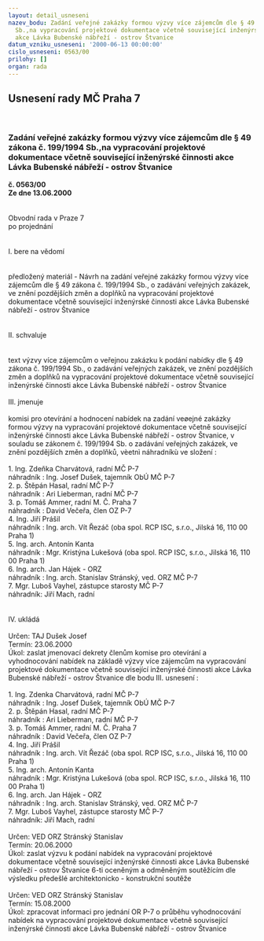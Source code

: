```yaml
---
layout: detail_usneseni
nazev_bodu: Zadání veřejné zakázky formou výzvy více zájemcům dle § 49 zákona č. 199/1994
  Sb.,na vypracování projektové dokumentace včetně související inženýrské činnosti
  akce Lávka Bubenské nábřeží - ostrov Štvanice
datum_vzniku_usneseni: '2000-06-13 00:00:00'
cislo_usneseni: 0563/00
prilohy: []
organ: rada
---
```

<div id="ucUsn_pList" class="usn">
	<span><h2>Usnesení rady MČ Praha 7 </h2>
<br></span><div class="standBody">
<span><h3>Zadání veřejné zakázky formou výzvy více zájemcům dle § 49 zákona č. 199/1994 Sb.,na vypracování projektové dokumentace včetně související inženýrské činnosti akce Lávka Bubenské nábřeží - ostrov Štvanice</h3></span><div class="center">
		<strong>č. 0563/00</strong><br>
	</div>
<div class="center">
		<strong>Ze dne 13.06.2000</strong><br><br>
	</div>     <br>Obvodní rada v Praze 7<br>po projednání<br><br><br>I.	bere na vědomí<br><br> <br>předložený materiál - Návrh na zadání veřejné zakázky formou výzvy více zájemcům dle § 49 zákona č. 199/1994 Sb., o zadávání veřejných zakázek, ve znění pozdějších změn a doplňků na vypracování projektové dokumentace včetně související inženýrské činnosti akce Lávka Bubenské nábřeží - ostrov Štvanice<br><br><br>II.	 schvaluje <br><br><br>text výzvy více zájemcům o veřejnou zakázku k podání nabídky dle § 49 zákona č. 199/1994 Sb., o zadávání veřejných zakázek, ve znění pozdějších změn a doplňků na vypracování projektové dokumentace včetně související inženýrské činnosti akce Lávka Bubenské nábřeží - ostrov Štvanice <br><br>III.	 jmenuje<br><br>komisi pro otevírání a hodnocení nabídek na zadání veøejné zakázky formou výzvy na vypracování projektové dokumentace včetně související inženýrské činnosti akce Lávka Bubenské nábřeží - ostrov Štvanice, v souladu se zákonem č. 199/1994 Sb. o zadávání veřejných zakázek, ve znění pozdějších změn a doplňků, vèetnì náhradníkù ve složení :<br><br>1. Ing. Zdeňka Charvátová, radní MČ P-7<br>    náhradník : Ing. Josef Dušek, tajemník ObÚ MČ P-7<br>2. p. Štěpán Hasal, radní MČ P-7<br>    náhradník : Ari Lieberman, radní MČ P-7 <br>3. p. Tomáš Ammer, radní M. Č. Praha 7<br>    náhradník : David Večeřa, člen OZ P-7<br>4. Ing. Jiří Prášil<br>    náhradník : Ing. arch. Vít Řezáč (oba spol. RCP ISC, s.r.o., Jilská 16, 110 00 Praha 1)<br>5. Ing. arch. Antonín Kanta<br>    náhradník : Mgr. Kristýna Lukešová  (oba spol. RCP ISC, s.r.o., Jilská 16, 110 00 Praha 1)<br>6. Ing. arch. Jan Hájek - ORZ<br>    náhradník : Ing. arch. Stanislav Stránský, ved. ORZ MČ P-7<br>7. Mgr. Luboš Vayhel, zástupce starosty MČ P-7<br>    náhradník: Jiří Mach, radní<br><br><br>IV.	ukládá <br><br> Určen:	     	TAJ Dušek Josef<br>Termín: 23.06.2000<br>Úkol:	zaslat jmenovací dekrety členům komise pro otevírání a vyhodnocování nabídek na základě výzvy více zájemcům na vypracování projektové dokumentace včetně související inženýrské činnosti akce Lávka Bubenské nábřeží - ostrov Štvanice dle bodu III. usnesení :<br> <br>1. Ing. Zdenka Charvátová, radní MČ P-7<br>    náhradník : Ing. Josef Dušek, tajemník ObÚ MČ P-7<br>2. p. Štěpán Hasal, radní MČ P-7<br>    náhradník : Ari Lieberman, radní MČ P-7 <br>3. p. Tomáš Ammer, radní M. Č. Praha 7<br>    náhradník : David Večeřa, člen OZ P-7<br>4. Ing. Jiří Prášil<br>    náhradník : Ing. arch. Vít Řezáč (oba spol. RCP ISC, s.r.o., Jilská 16, 110 00 Praha 1)<br>5. Ing. arch. Antonín Kanta<br>    náhradník : Mgr. Kristýna Lukešová  (oba spol. RCP ISC, s.r.o., Jilská 16, 110 00 Praha 1)<br>6. Ing. arch. Jan Hájek - ORZ<br>    náhradník : Ing. arch. Stanislav Stránský, ved. ORZ MČ P-7<br>7. Mgr. Luboš Vayhel, zástupce starosty MČ P-7<br>    náhradník: Jiří Mach, radní<br><br> Určen:	     	VED ORZ  Stránský Stanislav<br>Termín: 20.06.2000<br>Úkol:	zaslat výzvu k podání nabídek na vypracování projektové dokumentace včetně související inženýrské činnosti akce Lávka Bubenské nábřeží - ostrov Štvanice 6-ti oceněným a odměněným soutěžícím dle výsledku předešlé architektonicko - konstrukční soutěže<br> <br> Určen:	     	VED ORZ  Stránský Stanislav<br>Termín: 15.08.2000<br>Úkol:	zpracovat informaci pro jednání OR P-7 o průběhu vyhodnocování nabídek na vypracování projektové dokumentace včetně související inženýrské činnosti akce Lávka Bubenské nábřeží - ostrov Štvanice <br> </div>
</div>